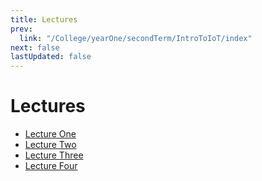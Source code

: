 ```yaml
---
title: Lectures
prev:
  link: "/College/yearOne/secondTerm/IntroToIoT/index"
next: false
lastUpdated: false
---
```


# Lectures

- [Lecture One](LectureOne.md)
- [Lecture Two](LectureTwo.md)
- [Lecture Three](LectureThree.md)
- [Lecture Four](LectureFour.md)
